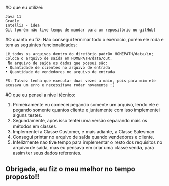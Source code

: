 #O que eu utilizei:

```
Java 11
Gradle
IntelliJ - idea
Git (porém não tive tempo de mandar para um repositório no gitHub)
```

#O quanto eu fiz:
Não consegui terminar todo o exercício, porém ele roda e tem as seguintes funcionalidades:

```
Lê todos os arquivos dentro do diretório padrão HOMEPATH/data/in;
Coloca o arquivo de saída em HOMEPATH/data/out.
 No arquivo de saída os dados que possui são: 
• Quantidade de clientes no arquivo de entrada 
• Quantidade de vendedores no arquivo de entrada 
```
```PS: Talvez tenha que executar duas vezes a main, pois para mim ele acusava um erro e necessitava rodar novamente :)```

#O que eu pensei a nível técnico:

1. Primeiramente eu comecei pegando somente um arquivo, lendo ele e pegando somente quantos cliente e juntamente com isso implementei alguns testes.
2. Segundamente, após isso tentei uma versão separando mais os métodos em classes.
3. Implementei a Classe Customer, e mais adiante, a Classe Salesman
4. Consegui printar no arquivo de saída quando vendedores e cliente.
5. Infelizmente nao tive tempo para implementar o resto dos requisitos no arquivo de saída, mas eu pensava em criar uma classe venda, para assim ter seus dados referentes.

## Obrigada, eu fiz o meu melhor no tempo proposto!!
